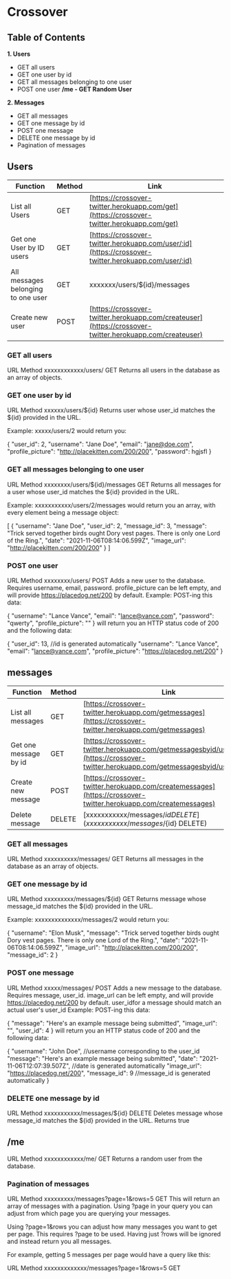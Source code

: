 # Crossover

## Table of Contents

**1. Users**

* GET all users
* GET one user by id
* GET all messages belonging to one user
* POST one user
**/me - GET Random User**

**2. Messages**

* GET all messages
* GET one message by id
* POST one message
* DELETE one message by id
* Pagination of messages



## Users

| Function      | Method        | Link          |
| ------------- | ------------- | ------------- |
| List all Users | GET           | [https://crossover-twitter.herokuapp.com/get](https://crossover-twitter.herokuapp.com/get) |
| Get one User by ID users | GET           | [https://crossover-twitter.herokuapp.com/user/:id](https://crossover-twitter.herokuapp.com/user/:id)|
| All messages belonging to one user | GET           | xxxxxxx/users/${id}/messages |
| Create new user | POST           | [https://crossover-twitter.herokuapp.com/createuser](https://crossover-twitter.herokuapp.com/createuser) |

### GET all users
URL	Method
xxxxxxxxxxxx/users/	GET
Returns all users in the database as an array of objects.

### GET one user by id
URL	Method
xxxxxx/users/${id}
Returns user whose user_id matches the ${id} provided in the URL.

Example: xxxxx/users/2 would return you:

{
  "user_id": 2,
  "username": "Jane Doe",
  "email": "jane@doe.com",
  "profile_picture": "http://placekitten.com/200/200",
  "password": hgjsfl
}

### GET all messages belonging to one user
URL	Method
xxxxxxxx/users/${id}/messages	GET
Returns all messages for a user whose user_id matches the ${id} provided in the URL.

Example: xxxxxxxxxxx/users/2/messages would return you an array, with every element being a message object:

[
  {
    "username": "Jane Doe",
    "user_id": 2,
    "message_id": 3,
    "message": "Trick served together birds ought Dory vest pages. There is only one Lord of the Ring.",
    "date": "2021-11-06T08:14:06.599Z",
    "image_url": "http://placekitten.com/200/200"
  }
]

### POST one user
URL	Method
xxxxxxxx/users/	POST
Adds a new user to the database. Requires username, email, password. profile_picture can be left empty, and will provide https://placedog.net/200 by default. Example: POST-ing this data:

{
	"username": "Lance Vance",
	"email": "lance@vance.com",
	"password": "qwerty",
	"profile_picture": ""
 }
will return you an HTTP status code of 200 and the following data:

{
  "user_id": 13, //id is generated automatically
  "username": "Lance Vance",
  "email": "lance@vance.com",
  "profile_picture": "https://placedog.net/200"
}
## messages
| Function      | Method        | Link          |
| ------------- | ------------- | ------------- |
| List all messages | GET           | [https://crossover-twitter.herokuapp.com/getmessages](https://crossover-twitter.herokuapp.com/getmessages) |
| Get one message by id | GET           | [https://crossover-twitter.herokuapp.com/getmessagesbyid/user/:user](https://crossover-twitter.herokuapp.com/getmessagesbyid/user/:user)  |
| Create new message | POST          | [https://crossover-twitter.herokuapp.com/createmessages](https://crossover-twitter.herokuapp.com/createmessages) |x
| Delete message |   DELETE    | [xxxxxxxxxxx/messages/${id} DELETE](xxxxxxxxxxx/messages/${id} DELETE) |
### GET all messages

URL	Method
xxxxxxxxxx/messages/	GET
Returns all messages in the database as an array of objects.

### GET one message by id

URL	Method
xxxxxxxxx/messages/${id}	GET
Returns message whose message_id matches the ${id} provided in the URL.

Example: xxxxxxxxxxxxxx/messages/2 would return you:

{
  "username": "Elon Musk",
  "message": "Trick served together birds ought Dory vest pages. There is only one Lord of the Ring.",
  "date": "2021-11-06T08:14:06.599Z",
  "image_url": "http://placekitten.com/200/200",
  "message_id": 2
}

### POST one message

URL	Method
xxxxx/messages/	POST
Adds a new message to the database. Requires message, user_id. image_url can be left empty, and will provide https://placedog.net/200 by default. user_idfor a message should match an actual user's user_id Example: POST-ing this data:

{
	"message": "Here's an example message being submitted",
	"image_url": "",
	"user_id": 4
}
will return you an HTTP status code of 200 and the following data:

{
  "username": "John Doe", //username corresponding to the user_id
  "message": "Here's an example message being submitted",
  "date": "2021-11-06T12:07:39.507Z", //date is generated automatically
  "image_url": "https://placedog.net/200",
  "message_id": 9 //message_id is generated automatically
}

### DELETE one message by id

URL	Method
xxxxxxxxxxx/messages/${id}	DELETE
Deletes message whose message_id matches the ${id} provided in the URL. Returns true

## /me

URL	Method
xxxxxxxxxxxx/me/	GET
Returns a random user from the database.

### Pagination of messages
URL	Method
xxxxxxxxx/messages?page=1&rows=5	GET
This will return an array of messages with a pagination. Using ?page in your query you can adjust from which page you are querying your messages.

Using ?page=1&rows you can adjust how many messages you want to get per page. This requires ?page to be used. Having just ?rows will be ignored and instead return you all messages.

For example, getting 5 messages per page would have a query like this:

URL	Method
xxxxxxxxxxxxx/messages?page=1&rows=5	GET
